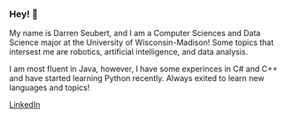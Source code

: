 ### Hey! 👋

My name is Darren Seubert, and I am a Computer Sciences and Data Science major at the University of Wisconsin-Madison!
Some topics that intersest me are robotics, artificial intelligence, and data analysis.

I am most fluent in Java, however, I have some experinces in C# and C++ and have started learning Python recently. Always exited to learn new
languages and topics!

[LinkedIn](https://www.linkedin.com/in/darren-seubert-00204a173)

<!--
**DarrenSeubert/DarrenSeubert** is a ✨ _special_ ✨ repository because its `README.md` (this file) appears on your GitHub profile.

Here are some ideas to get you started:

- 🔭 I’m currently working on ...
- 🌱 I’m currently learning ...
- 👯 I’m looking to collaborate on ...
- 🤔 I’m looking for help with ...
- 💬 Ask me about ...
- 📫 How to reach me: ...
- 😄 Pronouns: ...
- ⚡ Fun fact: ...
-->
